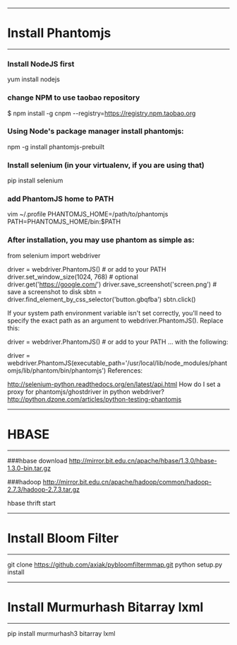 -------------------------------------------------------------------------------
# Install Phantomjs
-------------------------------------------------------------------------------
### Install NodeJS first
yum install nodejs

### change NPM to use taobao repository
$ npm install -g cnpm --registry=https://registry.npm.taobao.org

### Using Node's package manager install phantomjs: 
npm -g install phantomjs-prebuilt

### Install selenium (in your virtualenv, if you are using that)
pip install selenium

### add PhantomJS home to PATH
vim ~/.profile
PHANTOMJS_HOME=/path/to/phantomjs
PATH=PHANTOMJS_HOME/bin:$PATH

### After installation, you may use phantom as simple as:

from selenium import webdriver

driver = webdriver.PhantomJS() # or add to your PATH
driver.set_window_size(1024, 768) # optional
driver.get('https://google.com/')
driver.save_screenshot('screen.png') # save a screenshot to disk
sbtn = driver.find_element_by_css_selector('button.gbqfba')
sbtn.click()

If your system path environment variable isn't set correctly, you'll need to specify the exact path as an argument to webdriver.PhantomJS(). Replace this:

driver = webdriver.PhantomJS() # or add to your PATH
... with the following:

driver = webdriver.PhantomJS(executable_path='/usr/local/lib/node_modules/phantomjs/lib/phantom/bin/phantomjs')
References:

http://selenium-python.readthedocs.org/en/latest/api.html
How do I set a proxy for phantomjs/ghostdriver in python webdriver?
http://python.dzone.com/articles/python-testing-phantomjs

-------------------------------------------------------------------------------
# HBASE
-------------------------------------------------------------------------------

###hbase download
http://mirror.bit.edu.cn/apache/hbase/1.3.0/hbase-1.3.0-bin.tar.gz

###hadoop
http://mirror.bit.edu.cn/apache/hadoop/common/hadoop-2.7.3/hadoop-2.7.3.tar.gz

hbase thrift start

-------------------------------------------------------------------------------
# Install Bloom Filter
-------------------------------------------------------------------------------
git clone https://github.com/axiak/pybloomfiltermmap.git
python setup.py install

-------------------------------------------------------------------------------
# Install Murmurhash Bitarray lxml
-------------------------------------------------------------------------------
pip install murmurhash3 bitarray lxml